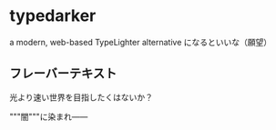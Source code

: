 # typedarker
a modern, web-based TypeLighter alternative になるといいな（願望）

## フレーバーテキスト

光より速い世界を目指したくはないか？

"""闇"""に染まれ――

